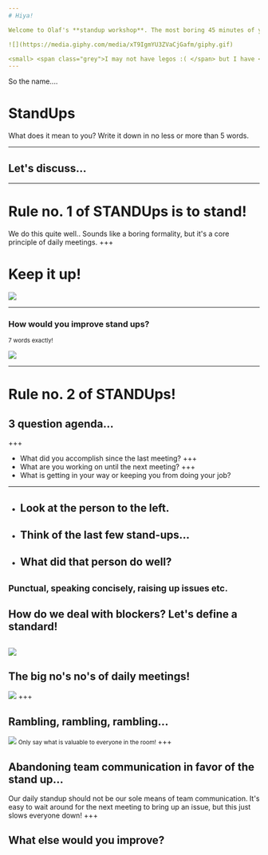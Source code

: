 ```yaml
---
# Hiya!

Welcome to Olaf's **standup workshop**. The most boring 45 minutes of your life = D

![](https://media.giphy.com/media/xT9IgmYU3ZVaCjGafm/giphy.gif)

<small> <span class="grey">I may not have legos :( </span> but I have <span class="gold"> GIFS!!!!!</span> </small>
---
```

So the name....

# <span class="gold">Stand</span>Ups

What does it mean to you? Write
it down in no less or more than 5 words.

---
## Let's discuss...
---
# Rule no. 1 of <span class="gold">STAND</span>Ups is to <span class="gold">stand</span>!

We do this quite well.. Sounds like a <span class="gray">boring formality</span>, but it's a core principle of daily meetings.
+++
# Keep it <span class="gold">up</span>!

![](https://media.giphy.com/media/l0MYJnJQ4EiYLxvQ4/giphy.gif)

---
### How would <span class="red">you</span> improve stand ups?

<small> 7 words exactly! </small>

![](https://media.giphy.com/media/l41YtZOb9EUABnuqA/giphy.gif)

---
# Rule no. 2 of <span class="gold">STAND</span>Ups!
## 3 question agenda...
+++
* What did you accomplish since the <span class="gold">last</span> meeting?
+++
* What are you working on until the <span class="gold">next</span> meeting?
+++
* What is getting <span class="gold">in your way</span> or keeping you from doing your job?
---
* ## Look at the person to the <span color="purple">left.</span>
* ## Think of the <span class="red">last few stand-ups...</span>
* ## What did that person do <span class="gold">well?</span>
<small> <span class="grey">Punctual, speaking concisely, raising up issues etc. </span> </small>
---
## How do we deal with blockers? Let's define a <span class="red">standard</span>!
![](https://media.giphy.com/media/3orifbG1XLyW8UHCA8/giphy.gif)
---
## The big <span class="red">no's no's</span> of daily meetings!
![](https://media.giphy.com/media/JYZ397GsFrFtu/giphy.gif)
+++
## Rambling, rambling, rambling...
![](https://media.giphy.com/media/3oriNXSR3p6iPY7GrC/giphy.gif)
<small> Only say what is valuable to everyone in the room! </small>
+++
## Abandoning team communication in favor of the stand up...
Our daily standup should not be our sole means of team communication. It's easy to wait around 
for the next meeting to bring up an issue, but this just slows everyone down!
+++
## What else would you improve?
